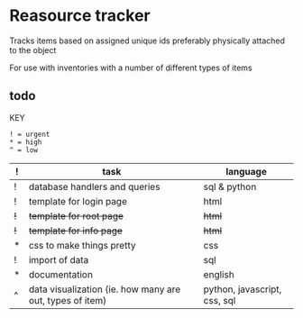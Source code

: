 Reasource tracker
=================

Tracks items based on assigned unique ids preferably physically attached to the object

For use with inventories with a number of different types of items

todo
----

KEY
```
! = urgent
* = high
^ = low
```
| ! | task | language |
| ------------- | ----------- | ----------- |
| ! | database handlers and queries | sql & python |
| ! | template for login page | html |
| ~~!~~ | ~~template for root page~~ | ~~html~~ |
| ~~!~~ | ~~template for info page~~ | ~~html~~ | 
| * | css to make things pretty | css |
| ! | import of data | sql |
| * | documentation | english |
| ^ | data visualization (ie. how many are out, types of item) | python, javascript, css, sql |

